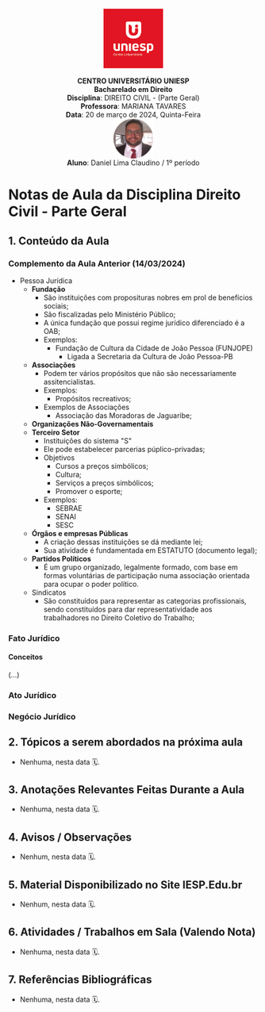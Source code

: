 <div align="center">

<p align="center"><img height="120" src="../../../figuras/LOGO_UNIESP.png"> </p>

<p align="center"><b>CENTRO UNIVERSITÁRIO UNIESP</b><br>
<b>Bacharelado em Direito</b><br>
<b>Disciplina</b>: DIREITO CIVIL - (Parte Geral)<br>
<b>Professora</b>: MARIANA TAVARES<br>
<b>Data</b>: 20 de março de 2024, Quinta-Feira<br>
<img align="center" src="../../../figuras/FOTO_PERFIL_DANIEL_CLAUDINO_2023.png" width="80"><br>
<b>Aluno</b>: Daniel Lima Claudino / 1º período<br>
 </p>
</div>

# Notas de Aula da Disciplina Direito Civil - Parte Geral

## 1. Conteúdo da Aula

### Complemento da Aula Anterior (14/03/2024)

- Pessoa Jurídica
  - **Fundação**
    - São instituições com proposituras nobres em prol de benefícios sociais;
    - São fiscalizadas pelo Ministério Público;
    - A única fundação que possui regime jurídico diferenciado é a OAB;
    - Exemplos:
      - Fundação de Cultura da Cidade de João Pessoa (FUNJOPE)
        - Ligada a Secretaria da Cultura de João Pessoa-PB
  - **Associações**
    - Podem ter vários propósitos que não são necessariamente assitencialistas.
    - Exemplos:
      - Propósitos recreativos;
    - Exemplos de Associações
      - Associação das Moradoras de Jaguaribe;
  - **Organizações Não-Governamentais**
  - **Terceiro Setor**
    - Instituições do sistema "S"
    - Ele pode estabelecer parcerias púplico-privadas;
    - Objetivos
      - Cursos a preços simbólicos;
      - Cultura;
      - Serviços a preços simbólicos;
      - Promover o esporte;
    - Exemplos:
      - SEBRAE
      - SENAI
      - SESC
  - **Órgãos e empresas Públicas**
    - A criação dessas instituições se dá mediante lei;
    - Sua atividade é fundamentada em ESTATUTO (documento legal);
  - **Partidos Políticos**
    - É um grupo organizado, legalmente formado, com base em formas voluntárias de participação numa associação orientada para ocupar o poder político.
  - Sindicatos
    - São constituídos para representar as categorias profissionais, sendo constituídos para dar representatividade aos trabalhadores no Direito Coletivo do Trabalho;

### Fato Jurídico

#### Conceitos

(...)

### Ato Jurídico

### Negócio Jurídico

## 2. Tópicos a serem abordados na próxima aula

- Nenhuma, nesta data 🗓.

## 3. Anotações Relevantes Feitas Durante a Aula

- Nenhuma, nesta data 🗓.

## 4. Avisos / Observações

- Nenhum, nesta data 🗓.

## 5. Material Disponibilizado no Site IESP.Edu.br

- Nenhum, nesta data 🗓.

## 6. Atividades / Trabalhos em Sala (Valendo Nota)

- Nenhuma, nesta data 🗓.

## 7. Referências Bibliográficas

- Nenhuma, nesta data 🗓.
